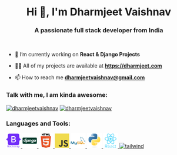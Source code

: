 <h1 align="center">Hi 👋, I'm Dharmjeet Vaishnav</h1>
<h3 align="center">A passionate full stack developer from India</h3>
<br/>

- 🔭 I’m currently working on **React & Django Projects**

- 👨‍💻 All of my projects are available at **https://dharmjeet.com**

- 📫 How to reach me **dharmjeetvaishnav@gmail.com**

<h3 align="left">Talk with me, I am kinda awesome:</h3>
<p align="left">
<a href="https://linkedin.com/in/dharmjeetvaishnav" target="_blank"><img align="center" src="https://cdn.jsdelivr.net/npm/simple-icons@3.0.1/icons/linkedin.svg" alt="dharmjeetvaishnav" height="30" width="40" /></a>
<a href="https://instagram.com/dharmjeetvaishnav" target="_blank"><img align="center" src="https://cdn.jsdelivr.net/npm/simple-icons@3.0.1/icons/instagram.svg" alt="dharmjeetvaishnav" height="30" width="40" /></a>
</p>

<h3 align="left">Languages and Tools:</h3>
<p align="left"> <a href="https://getbootstrap.com" target="_blank"> <img src="https://raw.githubusercontent.com/devicons/devicon/master/icons/bootstrap/bootstrap-plain-wordmark.svg" alt="bootstrap" width="40" height="40"/> </a> <a href="https://www.djangoproject.com/" target="_blank"> <img src="https://raw.githubusercontent.com/devicons/devicon/master/icons/django/django-original.svg" alt="django" width="40" height="40"/> </a> <a href="https://www.w3.org/html/" target="_blank"> <img src="https://raw.githubusercontent.com/devicons/devicon/master/icons/html5/html5-original-wordmark.svg" alt="html5" width="40" height="40"/> </a> <a href="https://developer.mozilla.org/en-US/docs/Web/JavaScript" target="_blank"> <img src="https://raw.githubusercontent.com/devicons/devicon/master/icons/javascript/javascript-original.svg" alt="javascript" width="40" height="40"/> </a> <a href="https://www.mysql.com/" target="_blank"> <img src="https://raw.githubusercontent.com/devicons/devicon/master/icons/mysql/mysql-original-wordmark.svg" alt="mysql" width="40" height="40"/> </a> <a href="https://www.python.org" target="_blank"> <img src="https://raw.githubusercontent.com/devicons/devicon/master/icons/python/python-original.svg" alt="python" width="40" height="40"/> </a> <a href="https://reactjs.org/" target="_blank"> <img src="https://raw.githubusercontent.com/devicons/devicon/master/icons/react/react-original-wordmark.svg" alt="react" width="40" height="40"/> </a> <a href="https://tailwindcss.com/" target="_blank"> <img src="https://www.vectorlogo.zone/logos/tailwindcss/tailwindcss-icon.svg" alt="tailwind" width="40" height="40"/> </a> </p>






<!--
**dharmjeetvaishnav/dharmjeetvaishnav** is a ✨ _special_ ✨ repository because its `README.md` (this file) appears on your GitHub profile.

Here are some ideas to get you started:

- 🔭 I’m currently working on ...
- 🌱 I’m currently learning ...
- 👯 I’m looking to collaborate on ...
- 🤔 I’m looking for help with ...
- 💬 Ask me about ...
- 📫 How to reach me: ...
- 😄 Pronouns: ...
- ⚡ Fun fact: ...
-->

